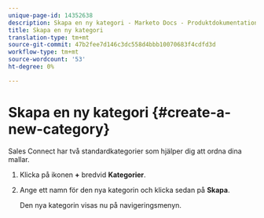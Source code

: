 ```yaml
---
unique-page-id: 14352638
description: Skapa en ny kategori - Marketo Docs - Produktdokumentation
title: Skapa en ny kategori
translation-type: tm+mt
source-git-commit: 47b2fee7d146c3dc558d4bbb10070683f4cdfd3d
workflow-type: tm+mt
source-wordcount: '53'
ht-degree: 0%

---
```



# Skapa en ny kategori {#create-a-new-category}

Sales Connect har två standardkategorier som hjälper dig att ordna dina mallar.

1. Klicka på ikonen **+** bredvid **Kategorier**.
1. Ange ett namn för den nya kategorin och klicka sedan på **Skapa**.

   Den nya kategorin visas nu på navigeringsmenyn.

